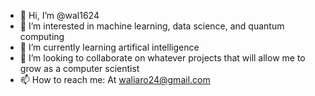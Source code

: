 - 👋 Hi, I’m @wal1624
- 👀 I’m interested in machine learning, data science, and quantum computing
- 🌱 I’m currently learning artifical intelligence
- 💞️ I’m looking to collaborate on whatever projects that will allow me to grow as a computer scientist
- 📫 How to reach me: At waliaro24@gmail.com

<!---
wal1624/wal1624 is a ✨ special ✨ repository because its `README.md` (this file) appears on your GitHub profile.
You can click the Preview link to take a look at your changes.
--->
